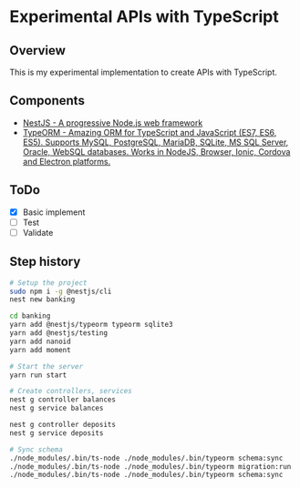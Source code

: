 # Experimental APIs with TypeScript

## Overview

This is my experimental implementation to create APIs with TypeScript.

## Components

- [NestJS - A progressive Node.js web framework](https://nestjs.com/)
- [TypeORM - Amazing ORM for TypeScript and JavaScript (ES7, ES6, ES5). Supports MySQL, PostgreSQL, MariaDB, SQLite, MS SQL Server, Oracle, WebSQL databases. Works in NodeJS, Browser, Ionic, Cordova and Electron platforms.](http://typeorm.io)

## ToDo

- [x] Basic implement
- [ ] Test
- [ ] Validate

## Step history

```bash
# Setup the project
sudo npm i -g @nestjs/cli
nest new banking

cd banking
yarn add @nestjs/typeorm typeorm sqlite3
yarn add @nestjs/testing
yarn add nanoid
yarn add moment

# Start the server
yarn run start

# Create controllers, services
nest g controller balances
nest g service balances

nest g controller deposits
nest g service deposits

# Sync schema
./node_modules/.bin/ts-node ./node_modules/.bin/typeorm schema:sync
./node_modules/.bin/ts-node ./node_modules/.bin/typeorm migration:run
./node_modules/.bin/ts-node ./node_modules/.bin/typeorm schema:sync
```
